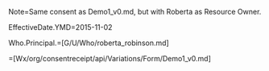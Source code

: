 Note=Same consent as Demo1_v0.md, but with Roberta as Resource Owner.

EffectiveDate.YMD=2015-11-02

Who.Principal.=[G/U/Who/roberta_robinson.md]

=[Wx/org/consentreceipt/api/Variations/Form/Demo1_v0.md]